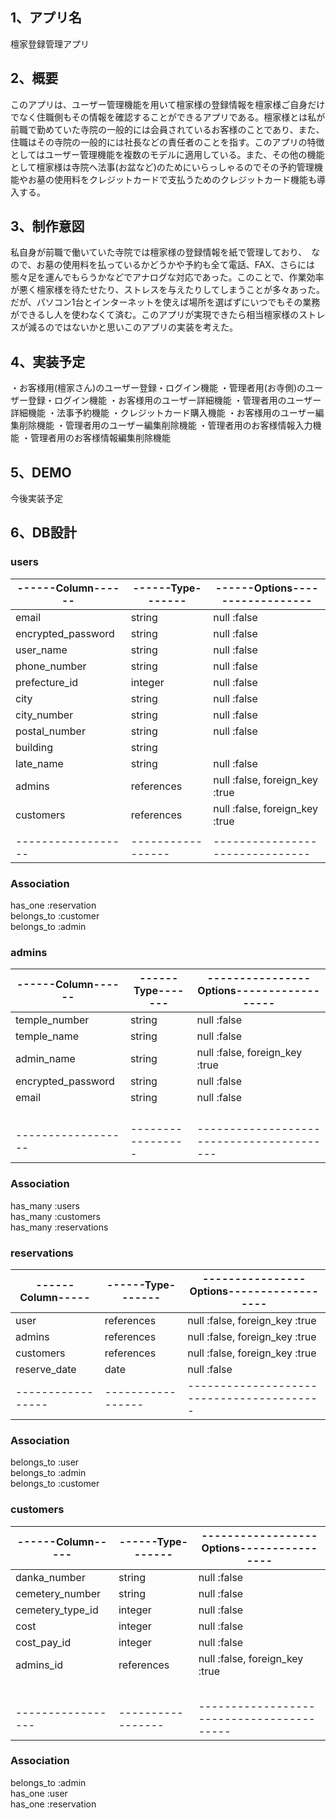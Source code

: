 ## 1、アプリ名
檀家登録管理アプリ

## 2、概要
このアプリは、ユーザー管理機能を用いて檀家様の登録情報を檀家様ご自身だけでなく住職側もその情報を確認することができるアプリである。檀家様とは私が前職で勤めていた寺院の一般的には会員されているお客様のことであり、また、住職はその寺院の一般的には社長などの責任者のことを指す。このアプリの特徴としてはユーザー管理機能を複数のモデルに適用している。また、その他の機能として檀家様は寺院へ法事(お盆など)のためにいらっしゃるのでその予約管理機能やお墓の使用料をクレジットカードで支払うためのクレジットカード機能も導入する。

## 3、制作意図
私自身が前職で働いていた寺院では檀家様の登録情報を紙で管理しており、　なので、お墓の使用料を払っているかどうかや予約も全て電話、FAX、さらには態々足を運んでもらうかなどでアナログな対応であった。このことで、作業効率が悪く檀家様を待たせたり、ストレスを与えたりしてしまうことが多々あった。だが、パソコン1台とインターネットを使えば場所を選ばずにいつでもその業務ができるし人を使わなくて済む。このアプリが実現できたら相当檀家様のストレスが減るのではないかと思いこのアプリの実装を考えた。

## 4、実装予定
・お客様用(檀家さん)のユーザー登録・ログイン機能
・管理者用(お寺側)のユーザー登録・ログイン機能
・お客様用のユーザー詳細機能
・管理者用のユーザー詳細機能
・法事予約機能
・クレジットカード購入機能
・お客様用のユーザー編集削除機能
・管理者用のユーザー編集削除機能
・管理者用のお客様情報入力機能
・管理者用のお客様情報編集削除機能

## 5、DEMO　
今後実装予定

## 6、DB設計







### users

|------Column------|------Type-------|------Options------------------|
|------------------|-----------------|-------------------------------|
|email             |string           |null :false                    |
|encrypted_password|string           |null :false                    |
|user_name         |string           |null :false                    |
|phone_number      |string           |null :false                    |
|prefecture_id     |integer          |null :false                    |
|city              |string           |null :false                    |
|city_number       |string           |null :false                    |
|postal_number     |string           |null :false                    |
|building          |string           |                               |
|late_name         |string           |null :false                    |
|admins            |references       |null :false, foreign_key :true |
|customers         |references       |null :false, foreign_key :true |
|                  |                 |                               |
|------------------|-----------------|-------------------------------|

### Association
has_one :reservation <br>
belongs_to :customer <br>
belongs_to :admin





### admins

|------Column------|------Type-------|----------------Options------------------|
|------------------|-----------------|-----------------------------------------|
|temple_number     |string           |null :false                              |
|temple_name       |string           |null :false                              |
|admin_name        |string           |null :false, foreign_key :true           |
|encrypted_password|string           |null :false                              |
|email             |string           |null :false                              |
|                  |                 |                                         |
|                  |                 |                                         |
|                  |                 |                                         |
|                  |                 |                                         |
|------------------|-----------------|-----------------------------------------|

### Association
has_many :users <br>
has_many :customers <br>
has_many :reservations 


### reservations

|------Column-----|------Type-------|----------------Options------------------|
|-----------------|-----------------|-----------------------------------------|
|user             |references       |null :false, foreign_key :true            |
|admins           |references       |null :false, foreign_key :true            |
|customers        |references       |null :false, foreign_key :true            |
|reserve_date     |date             |null :false                              |
|-----------------|-----------------|-----------------------------------------|


### Association
belongs_to :user <br>
belongs_to :admin <br>
belongs_to :customer


### customers

|------Column-----|------Type-------|------------------Options----------------|
|-----------------|-----------------|-----------------------------------------|
|danka_number     |string           |null :false                              |
|cemetery_number  |string           |null :false                              |
|cemetery_type_id |integer          |null :false                              |
|cost             |integer          |null :false                              |
|cost_pay_id      |integer          |null :false                              |
|admins_id        |references       |null :false, foreign_key :true            |
|                 |                 |                                         |
|                 |                 |                                         |
|                 |                 |                                         |
|                 |                 |                                         |
|                 |                 |                                         |
|-----------------|-----------------|-----------------------------------------|


### Association
belongs_to :admin <br>
has_one :user <br>
has_one :reservation
